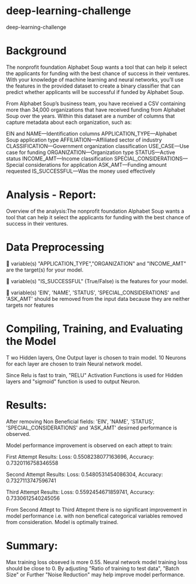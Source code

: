 # deep-learning-challenge
deep-learning-challenge

# Background

The nonprofit foundation Alphabet Soup wants a tool that can help it select the applicants for funding with the best chance of success in their ventures. With your knowledge of machine learning and neural networks, you’ll use the features in the provided dataset to create a binary classifier that can predict whether applicants will be successful if funded by Alphabet Soup.

From Alphabet Soup’s business team, you have received a CSV containing more than 34,000 organizations that have received funding from Alphabet Soup over the years. Within this dataset are a number of columns that capture metadata about each organization, such as:

EIN and NAME—Identification columns
APPLICATION_TYPE—Alphabet Soup application type
AFFILIATION—Affiliated sector of industry
CLASSIFICATION—Government organization classification
USE_CASE—Use case for funding
ORGANIZATION—Organization type
STATUS—Active status
INCOME_AMT—Income classification
SPECIAL_CONSIDERATIONS—Special considerations for application
ASK_AMT—Funding amount requested
IS_SUCCESSFUL—Was the money used effectively


# Analysis - Report:

Overview of the analysis:The nonprofit foundation Alphabet Soup wants a tool that can help it select the applicants for funding with the best chance of success in their ventures.



# Data Preprocessing

	variable(s) "APPLICATION_TYPE","ORGANIZATION" and "INCOME_AMT" are the target(s) for your model.

	variable(s) "IS_SUCCESSFUL" (True/False) is the features for your model.

	variable(s) 'EIN', 'NAME', 'STATUS', 'SPECIAL_CONSIDERATIONS' and 'ASK_AMT' should be removed from the input data because they are neither targets nor features 



# Compiling, Training, and Evaluating the Model

T  wo Hidden layers, One Output layer is chosen to train model. 10 Neurons for each layer are chosen to train Neural network model.

  Since Relu is fast to train, "RELU" Activation Functions is used for Hidden layers and "sigmoid" function is used to output Neuron.  


# Results: 

After removing Non Beneficial fields: 'EIN', 'NAME', 'STATUS', 'SPECIAL_CONSIDERATIONS' and 'ASK_AMT' desirned performance is observed.

Model performance improvement is observed on each attept to train: 

First Attempt Results:  Loss: 0.5508238077163696, Accuracy: 0.7320116758346558

Second Attempt Results: Loss: 0.5480531454086304, Accuracy: 0.7327113747596741

Third Attempt Results:  Loss: 0.5592454671859741, Accuracy: 0.7330612540245056

From Second Attept to Third Attepmt there is no significant improvement in model performance i.e. with non benefical categorical variables removed from consideration. Model is optimally trained.

# Summary: 

Max training loss obseved is more 0.55. Neural network model training loss should be close to 0. By adjusting "Ratio of training to test data", "Batch Size" or Further "Noise Reduction" may help improve model performance. 


